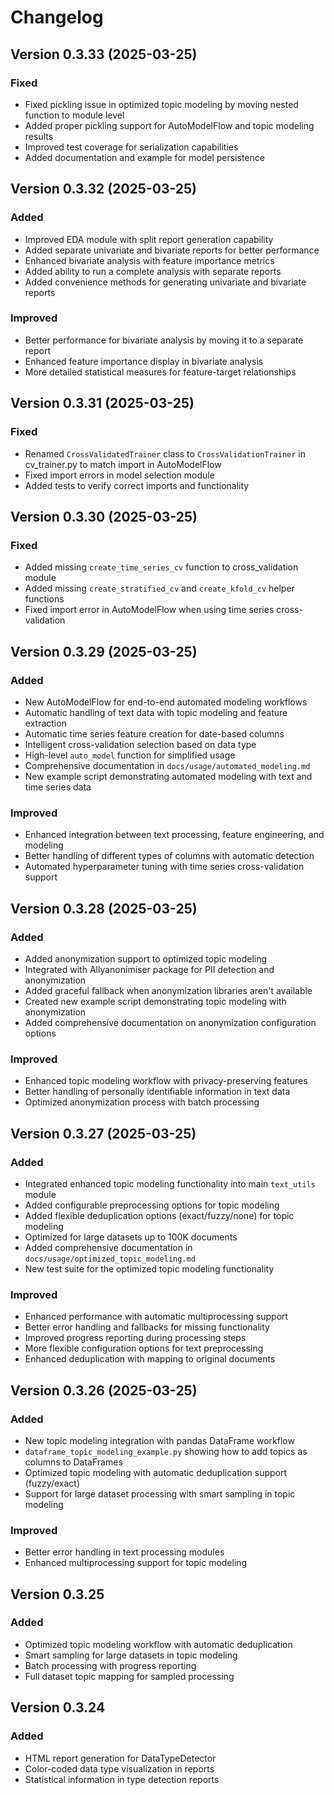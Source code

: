 # Changelog

## Version 0.3.33 (2025-03-25)

### Fixed
- Fixed pickling issue in optimized topic modeling by moving nested function to module level
- Added proper pickling support for AutoModelFlow and topic modeling results
- Improved test coverage for serialization capabilities
- Added documentation and example for model persistence

## Version 0.3.32 (2025-03-25)

### Added
- Improved EDA module with split report generation capability
- Added separate univariate and bivariate reports for better performance
- Enhanced bivariate analysis with feature importance metrics
- Added ability to run a complete analysis with separate reports
- Added convenience methods for generating univariate and bivariate reports

### Improved
- Better performance for bivariate analysis by moving it to a separate report
- Enhanced feature importance display in bivariate analysis
- More detailed statistical measures for feature-target relationships

## Version 0.3.31 (2025-03-25)

### Fixed
- Renamed `CrossValidatedTrainer` class to `CrossValidationTrainer` in cv_trainer.py to match import in AutoModelFlow
- Fixed import errors in model selection module
- Added tests to verify correct imports and functionality

## Version 0.3.30 (2025-03-25)

### Fixed
- Added missing `create_time_series_cv` function to cross_validation module
- Added missing `create_stratified_cv` and `create_kfold_cv` helper functions
- Fixed import error in AutoModelFlow when using time series cross-validation

## Version 0.3.29 (2025-03-25)

### Added
- New AutoModelFlow for end-to-end automated modeling workflows
- Automatic handling of text data with topic modeling and feature extraction
- Automatic time series feature creation for date-based columns
- Intelligent cross-validation selection based on data type
- High-level `auto_model` function for simplified usage
- Comprehensive documentation in `docs/usage/automated_modeling.md` 
- New example script demonstrating automated modeling with text and time series data

### Improved
- Enhanced integration between text processing, feature engineering, and modeling
- Better handling of different types of columns with automatic detection
- Automated hyperparameter tuning with time series cross-validation support

## Version 0.3.28 (2025-03-25)

### Added
- Added anonymization support to optimized topic modeling
- Integrated with Allyanonimiser package for PII detection and anonymization
- Added graceful fallback when anonymization libraries aren't available
- Created new example script demonstrating topic modeling with anonymization
- Added comprehensive documentation on anonymization configuration options

### Improved
- Enhanced topic modeling workflow with privacy-preserving features
- Better handling of personally identifiable information in text data
- Optimized anonymization process with batch processing

## Version 0.3.27 (2025-03-25)

### Added
- Integrated enhanced topic modeling functionality into main `text_utils` module
- Added configurable preprocessing options for topic modeling
- Added flexible deduplication options (exact/fuzzy/none) for topic modeling
- Optimized for large datasets up to 100K documents
- Added comprehensive documentation in `docs/usage/optimized_topic_modeling.md`
- New test suite for the optimized topic modeling functionality

### Improved
- Enhanced performance with automatic multiprocessing support
- Better error handling and fallbacks for missing functionality
- Improved progress reporting during processing steps
- More flexible configuration options for text preprocessing
- Enhanced deduplication with mapping to original documents

## Version 0.3.26 (2025-03-25)

### Added
- New topic modeling integration with pandas DataFrame workflow
- `dataframe_topic_modeling_example.py` showing how to add topics as columns to DataFrames
- Optimized topic modeling with automatic deduplication support (fuzzy/exact)
- Support for large dataset processing with smart sampling in topic modeling

### Improved
- Better error handling in text processing modules
- Enhanced multiprocessing support for topic modeling

## Version 0.3.25

### Added
- Optimized topic modeling workflow with automatic deduplication
- Smart sampling for large datasets in topic modeling
- Batch processing with progress reporting
- Full dataset topic mapping for sampled processing

## Version 0.3.24

### Added
- HTML report generation for DataTypeDetector
- Color-coded data type visualization in reports
- Statistical information in type detection reports
